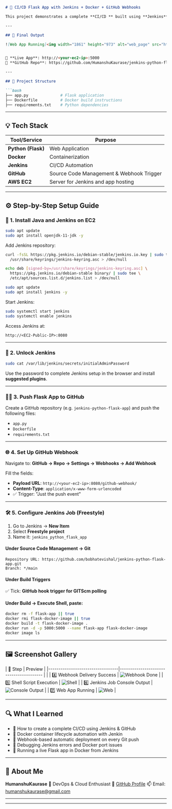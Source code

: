 ````markdown
# 🚀 CI/CD Flask App with Jenkins + Docker + GitHub Webhooks

This project demonstrates a complete **CI/CD ** built using **Jenkins**, **Docker**, and **GitHub Webhooks** to automatically build and deploy a Flask web application. The entire pipeline runs on an **Ubuntu EC2 instance**, and the deployed Flask app is accessible publicly on port 5000.

---

## 🌟 Final Output

![Web App Running]<img width="1861" height="973" alt="web_page" src="https://github.com/user-attachments/assets/1e8b8720-a676-4710-a209-38848ced8605" />


🔗 **Live App**: http://<your-ec2-ip>:5000  
🔗 **GitHub Repo**: https://github.com/HumanshuKaurase/jenkins-python-flask-app

---

## 📁 Project Structure

```bash
├── app.py              # Flask application
├── Dockerfile          # Docker build instructions
├── requirements.txt    # Python dependencies
````

---

## 💡 Tech Stack

| Tool/Service       | Purpose                                  |
| ------------------ | ---------------------------------------- |
| **Python (Flask)** | Web Application                          |
| **Docker**         | Containerization                         |
| **Jenkins**        | CI/CD Automation                         |
| **GitHub**         | Source Code Management & Webhook Trigger |
| **AWS EC2**        | Server for Jenkins and app hosting       |

---

## ⚙️ Step-by-Step Setup Guide

### 🧱 1. Install Java and Jenkins on EC2

```bash
sudo apt update
sudo apt install openjdk-11-jdk -y
```

Add Jenkins repository:

```bash
curl -fsSL https://pkg.jenkins.io/debian-stable/jenkins.io.key | sudo tee \
  /usr/share/keyrings/jenkins-keyring.asc > /dev/null

echo deb [signed-by=/usr/share/keyrings/jenkins-keyring.asc] \
  https://pkg.jenkins.io/debian-stable binary/ | sudo tee \
  /etc/apt/sources.list.d/jenkins.list > /dev/null

sudo apt update
sudo apt install jenkins -y
```

Start Jenkins:

```bash
sudo systemctl start jenkins
sudo systemctl enable jenkins
```

Access Jenkins at:

```
http://<EC2-Public-IP>:8080
```

---

### 🔐 2. Unlock Jenkins

```bash
sudo cat /var/lib/jenkins/secrets/initialAdminPassword
```

Use the password to complete Jenkins setup in the browser and install **suggested plugins**.

---

### 🧑‍💻 3. Push Flask App to GitHub

Create a GitHub repository (e.g. `jenkins-python-flask-app`) and push the following files:

* `app.py`
* `Dockerfile`
* `requirements.txt`

---

### 🌐 4. Set Up GitHub Webhook

Navigate to:
**GitHub → Repo → Settings → Webhooks → Add Webhook**

Fill the fields:

* **Payload URL**: `http://<your-ec2-ip>:8080/github-webhook/`
* **Content-Type**: `application/x-www-form-urlencoded`
* ✅ Trigger: "Just the push event"

---

### 🛠️ 5. Configure Jenkins Job (Freestyle)

1. Go to Jenkins → **New Item**
2. Select **Freestyle project**
3. Name it: `jenkins_python_flask_app`

#### Under **Source Code Management → Git**

```
Repository URL: https://github.com/bobhatevishal/jenkins-python-flask-app.git
Branch: */main
```

#### Under **Build Triggers**

✅ Tick: **GitHub hook trigger for GITScm polling**

#### Under **Build → Execute Shell**, paste:

```bash
docker rm -f flask-app || true
docker rmi flask-docker-image || true
docker build -t flask-docker-image .
docker run -d -p 5000:5000 --name flask-app flask-docker-image
docker image ls
```

---

## 🖼️ Screenshot Gallery

| 📸 Step                         | Preview                                 |
|----------------------------------|---------------------------------------- |             |
| 4️⃣ Webhook Delivery Success     | ![Webhook Done](./webhook_done.png)     |
| 5️⃣ Shell Script Execution       | ![Shell](<img width="1895" height="940" alt="Screenshot 2025-08-04 232459" src="https://github.com/user-attachments/assets/c917c857-1325-4120-812e-b5c4fc9fb698" />
)                |
| 6️⃣ Jenkins Job Console Output   | ![Console Output](<img width="1919" height="968" alt="Screenshot 2025-08-04 232325" src="https://github.com/user-attachments/assets/37b7b310-d3ed-4c15-8dca-67995e9581bb" />
) |
| 7️⃣ Web App Running              | ![Web](<img width="1919" height="958" alt="Screenshot 2025-08-04 232354" src="https://github.com/user-attachments/assets/d992d256-7481-481f-bea7-b46055b2f547" />
)                  |

---

## 🔍 What I Learned

* 🔁 How to create a complete CI/CD  using Jenkins & GitHub
* 🐳 Docker container lifecycle automation with Jenkin
* 🧠 Webhook-based automatic deployment on every Git push
* 🧰 Debugging Jenkins errors and Docker port issues
* 🚀 Running a live Flask app in Docker from Jenkins

---

## 👤 About Me

**HumanshuKaurase**
📌 DevOps & Cloud Enthusiast 
🔗 [GitHub Profile](https://github.com/HumanshuKaurase)
📫 Email: [humanshukaurase@gmail.com](mailto:humanshukaurase@gmail.com)

---


---
